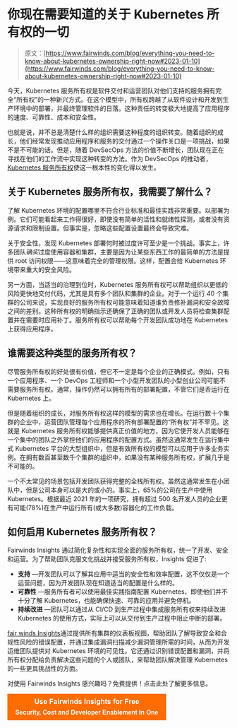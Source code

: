 # 你现在需要知道的关于 Kubernetes 所有权的一切

> 原文：[https://www.fairwinds.com/blog/everything-you-need-to-know-about-kubernetes-ownership-right-now#2023-01-10](https://www.fairwinds.com/blog/everything-you-need-to-know-about-kubernetes-ownership-right-now#2023-01-10)

 今天，Kubernetes 服务所有权是软件交付和运营团队对他们支持的服务拥有完全“所有权”的一种新兴方式。在这个模型中，所有权跨越了从软件设计和开发到生产环境中的部署，并最终管理软件的日落。这种责任的转变极大地提高了应用程序的速度、可靠性、成本和安全性。

也就是说，并不总是清楚什么样的组织需要这种程度的组织转变。随着组织的成长，他们经常发现推动应用程序和服务的交付通过一个操作关口是一项挑战，如果不是不可能的话。但是，随着 DevSecOps 方法的价值不断增长，团队现在正在寻找在他们的工作流中实现这种转变的方法。作为 DevSecOps 的推动者， [Kubernetes 服务所有权](/kubernetes-service-ownership-whitepaper)使这一根本性的变化得以发生。

## 关于 Kubernetes 服务所有权，我需要了解什么？

了解 Kubernetes 环境的配置哪里不符合行业标准和最佳实践非常重要。以部署为例。它们可能看起来工作得很好，即使没有简单的活性和就绪性探测，或者没有资源请求和限制设置。但事实是，忽略这些配置设置最终会导致灾难。

关于安全性，发现 Kubernetes 部署何时被过度许可至少是一个挑战。事实上，许多团队*确实*过度使用容器和集群，主要是因为让某些东西工作的最简单的方法是提供 root 访问权限——这意味着完全的管理权限。这样，配置会给 Kubernetes 环境带来重大的安全风险。

另一方面，当适当的治理到位时，Kubernetes 服务所有权可以帮助组织以更低的风险更快地交付代码，尤其是具有多个团队和集群的企业。对于一个运行 40 个集群的公司来说，实现良好的服务所有权可能意味着知道谁负责修补漏洞和安全故障之间的差别。这种所有权的明确指示还确保了正确的团队或开发人员将检查集群配置并在需要时应用补丁。服务所有权可以帮助每个开发团队成功地在 Kubernetes 上获得应用程序。

## 谁需要这种类型的服务所有权？

尽管服务所有权的好处很有价值，但它不一定是每个企业的正确模式。例如，只有一个应用程序、一个 DevOps 工程师和一个小型开发团队的小型创业公司可能不需要服务所有权。通常，操作仍然可以拥有所有的部署配置，不管它们是否运行在 Kubernetes 上。

但是随着组织的成长，对服务所有权这样的模型的需求也在增长。在运行数十个集群的企业中，运营团队管理每个应用程序的所有部署配置的“所有权”并不罕见。这就是 Kubernetes 服务所有权能够提供真正价值的地方，因为它使开发人员能够在一个集中的团队之外掌控他们的应用程序的配置方式。虽然这通常发生在运行集中式 Kubernetes 平台的大型组织中，但是有效所有权的模型可以应用于许多业务实例。在拥有数百甚至数千个集群的组织中，如果没有某种服务所有权，扩展几乎是不可能的。

一个不太常见的场景包括开发团队获得完整的全栈所有权。虽然这通常发生在小团队中，但是公司本身可以是大的或小的。事实上，65%的公司在生产中使用 Kubernetes。根据最近 2021 年的一项研究，拥有超过 500 名开发人员的企业更有可能(78%)在生产中运行所有(或大多数)容器化的工作负载。

## 如何启用 Kubernetes 服务所有权？

Fairwinds Insights 通过简化复杂性和实现全面的服务所有权，统一了开发、安全和运营。为了帮助团队克服文化挑战并接受服务所有权，Insights 促进了:

*   **支持** —开发团队可以了解其应用中适当的安全性和效率配置，这不仅仅是一个运营问题，因为开发团队现在知道适当的配置是什么样的。
*   **可靠性** —服务所有者可以使用最佳实践指南配置 Kubernetes，即使他们并不十分了解 Kubernetes，也能确保快速、可靠的应用并避免停机。
*   **持续改进** —团队可以通过从 CI/CD 到生产过程中集成服务所有权来持续改进 Kubernetes 的使用方式，实际上可以从交付到生产过程中阻止中断的部署。

[fair winds Insights](https://www.fairwinds.com/?utm_source=adwords&utm_medium=ppc&utm_term=fairwinds%20insights&utm_campaign=Branded&hsa_cam=9424392662&hsa_mt=p&hsa_ver=3&hsa_src=g&hsa_ad=419723939660&hsa_net=adwords&hsa_tgt=kwd-1393288901891&hsa_acc=8748715703&hsa_grp=95380032853&hsa_kw=fairwinds%20insights&gclid=CjwKCAjwtfqKBhBoEiwAZuesiKj03PqQSfnHcBHQyqYrQjOXX1x4OeUSya9tLBWzLGZr4qmveUzQfRoCXpAQAvD_BwE)通过提供所有集群的仪表板视图，帮助团队了解导致安全和合规性风险的错误配置，并通过集成漏洞扫描减少漏洞管理所需的时间，从而为开发运维团队提供对 Kubernetes 环境的可见性。它还通过识别错误配置和漏洞，并将所有权分配给负责解决这些问题的个人或团队，来帮助团队解决管理 Kubernetes 的一些更具挑战性的方面。

对使用 Fairwinds Insights 感兴趣吗？免费提供！点击此处了解更多信息。

[![Use Fairwinds Insights for Free Security, Cost and Developer Enablement In One](img/7c86296320eb01b215d8e2755e9c5b9d.png)](https://cta-redirect.hubspot.com/cta/redirect/2184645/34aa4987-a1f9-438a-a145-d7d82d5c479a)